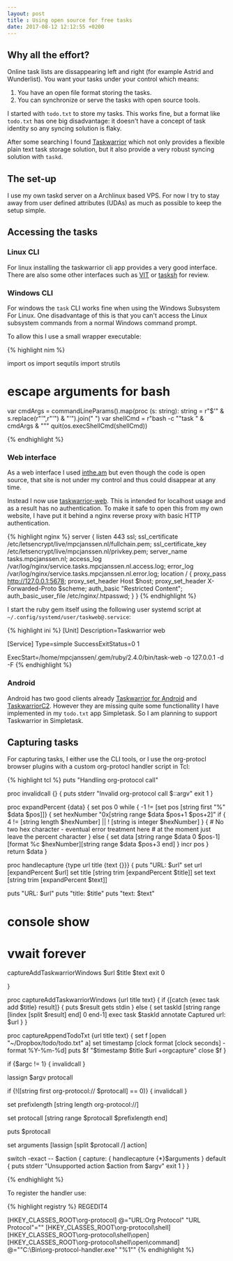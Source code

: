 ```yaml
---
layout: post
title : Using open source for free tasks
date: 2017-08-12 12:12:55 +0200
---
```



## Why all the effort?

Online task lists are dissappearing left and right (for example Astrid and Wunderlist). You want your tasks under your control which means:

1. You have an open file format storing the tasks.
2. You can synchronize or serve the tasks with open source tools.

I started with `todo.txt` to store my tasks. This works fine, but a format like `todo.txt` has one big disadvantage: it doesn't have a concept of task identity so any syncing solution is flaky.

After some searching I found [Taskwarrior](https://taskwarrior.org/) which not only provides a flexible plain text task storage solution, but it also provide a very robust syncing solution with `taskd`.

## The set-up

I use my own taskd server on a Archlinux based VPS. For now I try to stay away from user defined attributes (UDAs) as much as possible to keep the setup simple.


## Accessing the tasks

### Linux CLI

For linux installing the taskwarrior cli app provides a very good interface. There are also some other interfaces such as [VIT](https://tasktools.org/projects/vit.html) or [tasksh](https://tasktools.org/projects/tasksh.html) for review.

### Windows CLI

For windows the `task` CLI works fine when using the Windows Subsystem For Linux. One disadvantage of this is that you can't access the Linux subsystem commands from a normal Windows command prompt.

To allow this I use a small wrapper executable:

{% highlight nim %}

import os
import sequtils
import strutils

# escape arguments for bash
var cmdArgs =  commandLineParams().map(proc (s: string): string = r"$'" & s.replace(r"'",r"\'") & "'").join(" ")
var shellCmd = r"bash -c ""task "  & cmdArgs & "\""
quit(os.execShellCmd(shellCmd))

{% endhighlight %}

### Web interface

As a web interface I used [inthe.am](http://inthe.am) but even though the code is open source, that site is not under my control and thus could disappear at any time.

Instead I now use [taskwarrior-web](https://github.com/theunraveler/taskwarrior-web). This is intended for localhost usage and as a result has no authentication. To make it safe to open this from my own website, I have put it behind a nginx reverse proxy with basic HTTP authentication.

{% highlight nginx %}
    server {
        listen 443 ssl;
        ssl_certificate /etc/letsencrypt/live/mpcjanssen.nl/fullchain.pem;
        ssl_certificate_key /etc/letsencrypt/live/mpcjanssen.nl/privkey.pem;
        server_name tasks.mpcjanssen.nl;
        access_log /var/log/nginx/service.tasks.mpcjanssen.nl.access.log;
        error_log /var/log/nginx/service.tasks.mpcjanssen.nl.error.log;
        location / {
            proxy_pass http://127.0.0.1:5678;
            proxy_set_header Host $host;
            proxy_set_header X-Forwarded-Proto $scheme;
            auth_basic "Restricted Content";
            auth_basic_user_file /etc/nginx/.htpasswd;
        }
    }
{% endhighlight %}


I start the ruby gem itself using the following user systemd script at `~/.config/systemd/user/taskweb@.service`:

{% highlight ini %}
[Unit]
Description=Taskwarrior web

[Service]
Type=simple
SuccessExitStatus=0 1

ExecStart=/home/mpcjanssen/.gem/ruby/2.4.0/bin/task-web -o 127.0.0.1 -d -F
{% endhighlight %}


### Android

Android has two good clients already [Taskwarrior for Android](https://play.google.com/store/apps/details?id=kvj.taskw&hl=en) and [TaskwarriorC2](https://play.google.com/store/apps/details?id=com.taskwc2&hl=en). However they are missing quite some functionallity I have implemented in my `todo.txt` app Simpletask. So I am planning to support Taskwarrior in Simpletask.


## Capturing tasks

For capturing tasks, I either use the CLI tools, or I use the org-protocl browser plugins with a custom org-protocl handler script in Tcl:

{% highlight tcl %}
puts "Handling org-protocol call"

proc invalidcall {} {
  puts stderr "Invalid org-protocol call $::argv"
  exit 1
}

proc expandPercent {data} {
    set pos 0
    while { -1 != [set pos [string first "%" $data $pos]]} {
        set hexNumber "0x[string range $data $pos+1 $pos+2]"
        if { 4 != [string length $hexNumber] || ! [string is integer $hexNumber] } {
            # No two hex character - eventual error treatment here
            # at the moment just leave the percent character
        } else {
            set data [string range $data 0 $pos-1][format %c $hexNumber][string range $data $pos+3 end]
        }
        incr pos
    }
    return $data
}

proc handlecapture {type url title {text {}}} {
  puts "URL: $url"
  set url [expandPercent $url]
  set title [string trim [expandPercent $title]]
  set text [string trim [expandPercent $text]]

  puts "URL: $url"
  puts "title: $title"
  puts "text: $text"
  # console show
  # vwait forever
  captureAddTaskwarriorWindows $url $title $text
  exit 0

}

proc captureAddTaskwarriorWindows {url title text} {
    if {[catch {exec task add $title} result]} {
	puts $result
	gets stdin
    } else {
      set taskId [string range [lindex [split $result] end] 0 end-1]
      exec task $taskId annotate Captured url: $url
    }
}

proc captureAppendTodoTxt {url title text} {
  set f [open "~/Dropbox/todo/todo.txt" a]
  set timestamp [clock format [clock seconds] -format %Y-%m-%d]
  puts $f "$timestamp $title $url +orgcapture"
  close $f
}

if {$argc != 1} {
  invalidcall
}

lassign $argv protocall

if {!([string first org-protocol:// $protocall] == 0)} {
  invalidcall
}

set prefixlength [string length org-protocol://]

set protocall [string range $protocall $prefixlength end]

puts $protocall

set arguments [lassign [split $protocall /] action]

switch -exact -- $action {
  capture: { handlecapture {*}$arguments } 
  default { 
    puts stderr "Unsupported action $action from $argv"
    exit 1
  }
}

{% endhighlight %}

To register the handler use:

{% highlight registry %}
REGEDIT4

[HKEY_CLASSES_ROOT\org-protocol]
@="URL:Org Protocol"
"URL Protocol"=""
[HKEY_CLASSES_ROOT\org-protocol\shell]
[HKEY_CLASSES_ROOT\org-protocol\shell\open]
[HKEY_CLASSES_ROOT\org-protocol\shell\open\command]
@="\"C:\\Bin\\org-protocol-handler.exe\" \"%1\""
{% endhighlight %}

